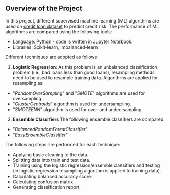 ## Overview of the Project
In this project, different supervised machine learning (ML) algorithms are used on [credit loan dataset](https://github.com/elp192/Predict-Credit-Risk/blob/cb4fdaffb7d1a5eed61fe54e349257091e55a2d8/Resources/LoanStats_2019Q1.csv.zip) to predict credit risk. The performance of ML algorithms are compared using the following tools:<br>
- Language: Python - code is written in Jupyter Notebook.
- Libraries: Scikit-learn, Imbalanced-learn

Different techniques are adopted as follows:<br>
1. **Logistic Regression**:
As this problem is an unbalanced classification problem (i.e., bad loans less than good loans), resampling methods need to be used to resample training data. Algorithms are applied for resampling as:<br>
- "*RandomOverSampling*" and "*SMOTE*" algorithms are used for oversampling.<br>
- "*ClusterCentroids*" algorithm is used for undersampling.<br>
- "*SMOTEENN*" algorithm is used for over-and under-sampling.<br>

2. **Ensemble Classifiers**
The following ensemble classifiers are compared:
- "*BalancedRandomForestClassifier*"
- "*EasyEnsembleClassifier*"

The following steps are performed for each technique:

- Applying basic cleaning to the data.<br>
- Splitting data into train and test data.<br>
- Training using the logistic regression/ensemble classifiers and testing (in logistic regression resampling algorithm is applied to training data).<br>
- Calculating balanced accuracy score.
- Calculating confusion matrix.
- Generating classification report.
